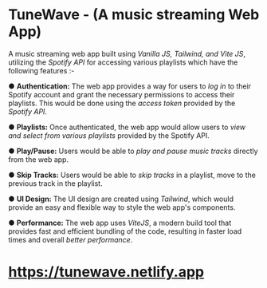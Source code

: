 # TuneWave - (A music streaming Web App)
A music streaming web app built using *Vanilla JS, Tailwind, and Vite JS*, utilizing the *Spotify API* for accessing various playlists which have the following features :- 

● **Authentication:** The web app provides a way for users to *log in* to their Spotify account and grant the necessary permissions to access their playlists. This would be done using the *access token* provided by the
*Spotify API*. 

● **Playlists:** Once authenticated, the web app would allow users to *view and select from various playlists* provided by the Spotify API. 

● **Play/Pause:** Users would be able to *play and pause music tracks* directly from the web app. 

● **Skip Tracks:** Users would be able to *skip tracks* in a playlist, move to the previous track in the playlist. 

● **UI Design:** The UI design are created using *Tailwind*, which would provide an easy and flexible way to style
the web app's components. 

● **Performance:** The web app uses *ViteJS*, a modern build tool that provides fast and efficient bundling of the code, resulting in faster load times and overall *better performance*.
# https://tunewave.netlify.app
